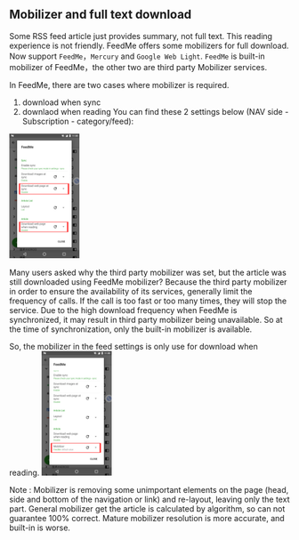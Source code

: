 ## Mobilizer and full text download
Some RSS feed article just provides summary, not full text. This reading experience is not friendly. FeedMe offers some mobilizers for full download. Now support `FeedMe`，`Mercury` and `Google Web Light`. `FeedMe` is built-in mobilizer of FeedMe，the other two are third party Mobilizer services.

In FeedMe, there are two cases where mobilizer is required.
1. download when sync
2. downlaod when reading
You can find these 2 settings below (NAV side - Subscription - category/feed):
<img src="https://github.com/seazon/FeedMe/blob/master/doc/en/imgs/mobilizer_1.png" width="25%" height="25%" />

Many users asked why the third party mobilizer was set, but the article was still downloaded using FeedMe mobilizer?
Because the third party mobilizer in order to ensure the availability of its services, generally limit the frequency of calls. If the call is too fast or too many times, they will stop the service. Due to the high download frequency when FeedMe is synchronized, it may result in third party mobilizer being unavailable. So at the time of synchronization, only the built-in mobilizer is available.

So, the mobilizer in the feed settings is only use for download when reading.
<img src="https://github.com/seazon/FeedMe/blob/master/doc/en/imgs/mobilizer_2.png" width="25%" height="25%" />

Note : Mobilizer is removing some unimportant elements on the page (head, side and bottom of the navigation or link) and re-layout, leaving only the text part. General mobilizer get the article is calculated by algorithm, so can not guarantee 100% correct. Mature mobilizer resolution is more accurate, and built-in is worse.
